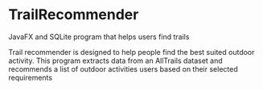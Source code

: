 # TrailRecommender
JavaFX and SQLite program that helps users find trails 

Trail recommender is designed to help people find the best suited outdoor activity.
This program extracts data from an AllTrails dataset and recommends a list of outdoor activities users based on their selected requirements   
